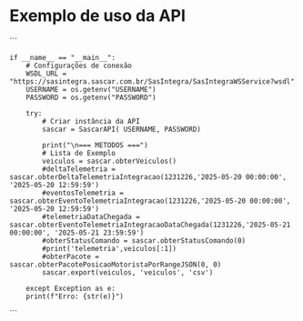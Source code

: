 # Exemplo de uso da API
´´´

    if __name__ == "__main__":
        # Configurações de conexão
        WSDL_URL = "https://sasintegra.sascar.com.br/SasIntegra/SasIntegraWSService?wsdl"
        USERNAME = os.getenv("USERNAME")
        PASSWORD = os.getenv("PASSWORD")
        
        try:
            # Criar instância da API
            sascar = SascarAPI( USERNAME, PASSWORD)
            
            print("\n=== METODOS ===")
            # Lista de Exemplo
            veiculos = sascar.obterVeiculos()
            #deltaTelemetria = sascar.obterDeltaTelemetriaIntegracao(1231226,'2025-05-20 00:00:00', '2025-05-20 12:59:59')
            #eventosTelemetria = sascar.obterEventoTelemetriaIntegracao(1231226,'2025-05-20 00:00:00', '2025-05-20 12:59:59')
            #telemetriaDataChegada = sascar.obterEventoTelemetriaIntegracaoDataChegada(1231226,'2025-05-21 00:00:00', '2025-05-21 23:59:59')
            #obterStatusComando = sascar.obterStatusComando(0)
            #print('telemetria',veiculos[:1])
            #obterPacote = sascar.obterPacotePosicaoMotoristaPorRangeJSON(0, 0)
            sascar.export(veiculos, 'veiculos', 'csv')
            
        except Exception as e:
        print(f"Erro: {str(e)}")

´´´